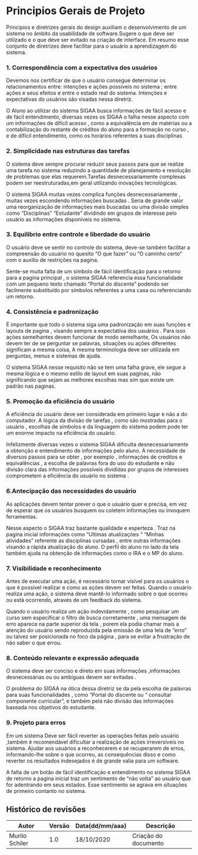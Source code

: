 # Principios Gerais de Projeto

Principios e diretrizes gerais do design auxiliam o desenvolvimento de um sistema no âmbito da usabilidade de software.Sugere o que deve ser utilizado e o que deve ser evitado na criação de interface. Em resumo esse conjunto de diretrizes deve facilitar para o usuário a aprendizagem do sistema.

### 1. Correspondência com a expectativa dos usuários
<p>Devemos nos certificar de que o usuário consegue determinar os relacionamentos entre: intenções e ações possíveis no sistema ; entre ações e seus efeitos e entre o estado real do sistema. Intenções e expectativas do usuários são visadas nessa diretriz.</p>

<p>O Aluno ao utilizar do sistema SIGAA busca informações de fácil acesso e de fácil entendimento, diversas vezes os SIGAA o falha nesse aspecto com um informações de difícil acesso , como a equivalência em de matérias ou a contabilização do restante de créditos do aluno para a formação no curso , e de difícil entendimento, como os horários referentes a suas disciplinas</p> 

### 2. Simplicidade nas estruturas das tarefas
<p>O sistema deve sempre procurar reduzir seus passos para que se realize uma tarefa no sistema reduzindo a quantidade de planejamento e resolução de problemas que elas requerem.Tarefas desnecessariamente complexas podem ser reestruturadas,em geral utilizando inovações tecnológicas.</p>

<p>O sistema SIGAA muitas vezes complica funções desnecessariamente , muitas vezes escondendo informações buscadas . Seria de grande valor uma reorganização de informações mais buscadas ou uma divisão simples como “Disciplinas” “Estudante” dividindo em grupos de interesse pelo usuário as informações disponíveis no sistema.</p> 

### 3. Equilíbrio entre controle e liberdade do usuário
<p>O usuário deve se sentir no controle do sistema, deve-se também facilitar a compreensão do usuário no quesito  “O que fazer” ou “O caminho certo“ com o auxilio de restrições na pagina.</p>

<p>Sente-se muita falta de um símbolo de fácil identificação para o retorno para a pagina principal , o sistema SIGAA referencia essa funcionalidade com um pequeno texto chamado “Portal do discente”  podendo ser facilmente substituído por símbolos referentes a uma casa ou referenciando um retorno.</p> 

### 4. Consistência e padronização
<p>É importante que todo o sistema siga uma padronização em suas funções e layouts de pagina , visando sempre a expectativa dos usuários . Para isso ações semelhantes devem funcionar de modo semelhante,  Os usuários não devem ter de se perguntar se palavras, situações ou ações diferentes significam a mesma coisa, A mesma terminologia deve ser utilizada em perguntas, menus e sistemas de ajuda.</p>

<p>O sistema SIGAA nesse requisito não se tem uma falha grave, ele segue a mesma lógica e o mesmo estilo de layout em suas paginas, não significando que sejam as melhores escolhas mas sim que existe um padrão nas paginas.</p> 

### 5. Promoção da eficiência do usuário
<p>A eficiência do usuário deve ser considerada em primeiro lugar e não a do
computador. A lógica da divisão de tarefas , como são mostradas para o usuário , escolhas de símbolos e da linguagem do sistema podem pode ter um enorme impacto na eficiência do usuário.
</p>

<p>Infelizmente diversas vezes o sistema SIGAA dificulta desnecessariamente a obtenção e entendimento de informações pelo aluno. A necessidade de diversos passos para se obter , por exemplo , informações de creditos e equivalências , a escolha de palavras fora do uso do estudante e não divisão clara das informações possíveis divididas por grupos de interesses comprometem a eficiência do usuário no sistema .</p> 

### 6.Antecipação das necessidades do usuário
<p>As aplicações devem tentar prever o que o usuário quer e precisa, em vez de esperar que os usuários busquem ou coletem informações ou invoquem ferramentas.
</p>

<p>Nesse aspecto o SIGAA traz bastante qualidade e esperteza . Traz na pagina inicial informações como “Ultimas atualizações “  “Minhas atividades” referente as disciplinas cursadas , entre outras informações visando a rápida atualização do aluno. O perfil do aluno no lado da tela também ajuda na obtenção de informações como o IRA  e o MP do aluno.</p> 

### 7. Visibilidade e reconhecimento
<p>Antes de executar uma ação, é necessário tornar visível para os usuários o que é possível realizar e como as ações devem ser feitas. Quando o usuário realiza uma ação, o sistema deve mantê-lo informado sobre o que ocorreu ou está ocorrendo, através de um feedback do sistema.
</p>

<p>Quando o usuário realiza um ação indevidamente , como pesquisar um curso sem especificar o filtro de busca corretamente , uma mensagem de erro aparece na parte superior da tela , porem ela podia chamar mais a atenção do usuário sendo reproduzida pela emissão de uma tela de “erro” ou talvez ser posicionada no foco da página , para se evitar a frustração de  não saber o que errou.</p> 

### 8. Conteúdo relevante e expressão adequada
<p>O sistema deve ser conciso e direto em suas informações ,informações desnecessárias ou ou ambíguas devem ser evitadas .
</p>

<p>O problema do SIGAA na ótica dessa diretriz se da pela escolha de palavras para suas funcionalidades , como “Portal do discente ou “ consultar componente curricular”, e também pela não divisão das informações baseada nos objetivos do estudante. </p> 

### 9. Projeto para erros
<p>Em um sistema Deve ser fácil reverter as operações feitas pelo usuário ,também é recomendável dificultar a realização de ações irreversíveis no sistema. Ajudar aos usuários a reconhecerem e se recuperarem de erros, informando-lhe sobre o que ocorreu, as consequências disso e como reverter os resultados indesejados é de grande valia para um software.
</p>

<p>A falta de um botão de fácil identificação e entendimento no sistema SIGAA  de retorno a pagina inicial traz um sentimento de “não volta” ao usuário que for adentrando em seus estados. Esse sentimento se agrava em situações de primeiro contanto no sistema.  </p> 

## Histórico de revisões

Autor | Versão | Data(dd/mm/aaa) | Descrição 
---- | ----------- | ------ | ---------
Murilo Schiler| 1.0 | 18/10/2020 | Criação do documento 
